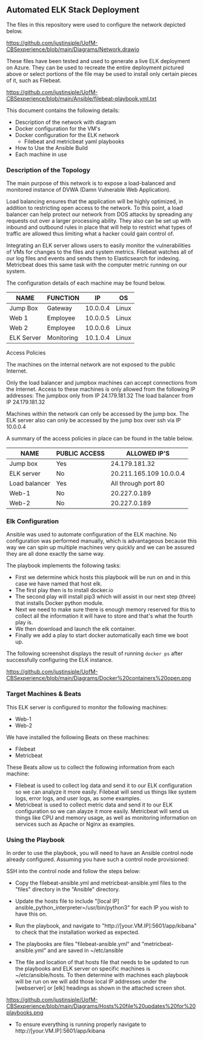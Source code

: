 ## Automated ELK Stack Deployment

The files in this repository were used to configure the network depicted below.

https://github.com/justinsiple/UofM-CBSexperience/blob/main/Diagrams/Network.drawio

These files have been tested and used to generate a live ELK deployment on Azure. They can be used to recreate the entire deployment pictured above or select portions of the file may be used to install only certain pieces of it, such as Filebeat.

  https://github.com/justinsiple/UofM-CBSexperience/blob/main/Ansible/filebeat-playbook.yml.txt

This document contains the following details:
- Description of the network with diagram
- Docker configuration for the VM's
- Docker configuration for the ELK network
  - Filebeat and metricbeat yaml playbooks 
- How to Use the Ansible Build
- Each machine in use


### Description of the Topology

The main purpose of this network is to expose a load-balanced and monitored instance of DVWA (Damn Vulnerable Web Application).

Load balancing ensures that the application will be highly optimized, in addition to restricting open access to the network.
To this point, a load balancer can help protect our network from DOS attacks by spreading any requests out over a larger processing ability.
They also can be set up with inbound and outbound rules in place that will help to restrict what types of traffic are allowed thus 
limiting what a hacker could gain control of.  

Integrating an ELK server allows users to easily monitor the vulnerabilities of VMs for changes to the files and system metrics.
Filebeat watches all of our log files and events and sends them to Elasticsearch for indexing. 
Metricbeat does this same task with the computer metric running on our system. 

The configuration details of each machine may be found below.


| NAME       | FUNCTION   | IP       | OS    |
|------------|------------|----------|-------|
| Jump Box   | Gateway    | 10.0.0.4 | Linux |
| Web 1      | Employee   | 10.0.0.5 | Linux |
| Web 2      | Employee   | 10.0.0.6 | Linux |
| ELK Server | Monitoring | 10.1.0.4 | Linux |



Access Policies

The machines on the internal network are not exposed to the public Internet. 

Only the load balancer and jumpbox machines can accept connections from the Internet. Access to these machines is only allowed from the following IP addresses:
The jumpbox only from IP 24.179.181.32
The load balancer from IP 24.179.181.32

Machines within the network can only be accessed by the jump box.
The ELK server also can only be accessed by the jump box over ssh via IP 10.0.0.4

A summary of the access policies in place can be found in the table below.

| NAME          | PUBLIC ACCESS | ALLOWED IP'S            |
|---------------|---------------|-------------------------|
| Jump box      | Yes           | 24.179.181.32           |
| ELK server    | No            | 20.211.165.109 10.0.0.4 |
| Load balancer | Yes           | All through port 80     |
| Web-1         | No            | 20.227.0.189            |
| Web-2         | No            | 20.227.0.189            |




### Elk Configuration

Ansible was used to automate configuration of the ELK machine. No configuration was performed manually, which is advantageous because this way we can 
spin up multiple machines very quickly and we can be assured they are all done exactly the same way. 

The playbook implements the following tasks:
- First we determine whick hosts this playbook will be run on and in this case we have named that host elk. 
- The first play then is to install docker.io
- The second play will install pip3 which will assist in our next step (three) that installs Docker python module.
- Next we need to make sure there is enough memory reserved for this to collect all the information it will have to store and that's what the fourth play is.      
- We then download and launch the elk container. 
- Finally we add a play to start docker automatically each time we boot up.   

The following screenshot displays the result of running `docker ps` after successfully configuring the ELK instance.

https://github.com/justinsiple/UofM-CBSexperience/blob/main/Diagrams/Docker%20containers%20open.png



### Target Machines & Beats
This ELK server is configured to monitor the following machines:
- Web-1
- Web-2

We have installed the following Beats on these machines:
- Filebeat
- Metricbeat

These Beats allow us to collect the following information from each machine:
- Filebeat is used to collect log data and send it to our ELK configuration so we can analyze it more easily. Filebeat will send us things like system logs, error logs, and user logs, as some examples. 
- Metricbeat is used to collect metric data and send it to our ELK configuration so we can alayze it more easily. Metricbeat will send us things like CPU and memory usage, as well as monitoring information on services such as Apache or Nginx as examples.   



### Using the Playbook
In order to use the playbook, you will need to have an Ansible control node already configured. Assuming you have such a control node provisioned: 

SSH into the control node and follow the steps below:
- Copy the filebeat-ansible.yml and metricbeat-ansible.yml files to the "files" directory in the "Ansible" directory.
- Update the hosts file to include "[local IP] ansible_python_interpreter=/usr/bin/python3" for each IP you wish to have this on. 
- Run the playbook, and navigate to "http://[your.VM.IP]:5601/app/kibana" to check that the installation worked as expected.

- The playbooks are files "filebeat-ansible.yml" and "metricbeat-ansible.yml" and are saved in ~/etc/ansible
- The file and location of that hosts file that needs to be updated to run the playbooks and ELK server on specific machines is ~/etc/ansible/hosts. To then determine with machines each playbook will be run on we will add those local IP addresses under the [webserver] or [elk] headings as shown in the attached screen shot. 

https://github.com/justinsiple/UofM-CBSexperience/blob/main/Diagrams/Hosts%20file%20updates%20for%20playbooks.png

- To ensure everything is running properly navigate to http://[your.VM.IP]:5601/app/kibana

